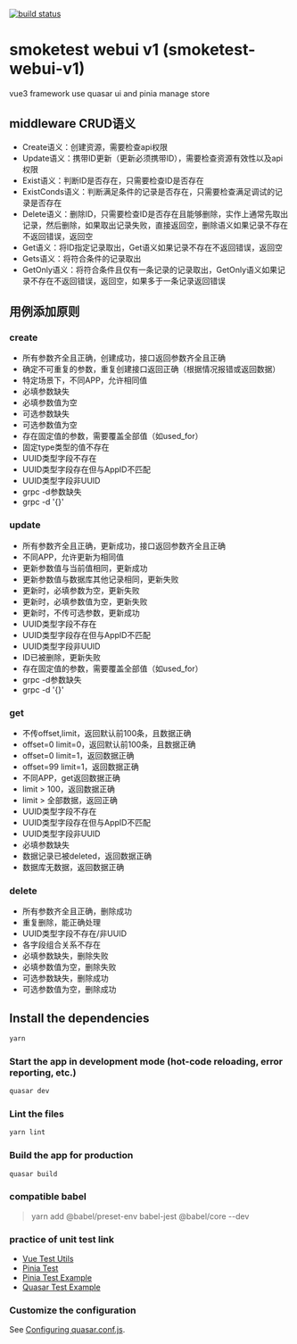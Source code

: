 <a href="https://github.com/NpoolPlatform/smoketest-webui/actions/workflows/ci.yml"><img src="https://github.com/NpoolPlatform/smoketest-webui/workflows/test/badge.svg" alt="build status"></a>

# smoketest webui v1 (smoketest-webui-v1)

vue3 framework use quasar ui and pinia manage store

## middleware CRUD语义
- Create语义：创建资源，需要检查api权限
- Update语义：携带ID更新（更新必须携带ID），需要检查资源有效性以及api权限
- Exist语义：判断ID是否存在，只需要检查ID是否存在
- ExistConds语义：判断满足条件的记录是否存在，只需要检查满足调试的记录是否存在
- Delete语义：删除ID，只需要检查ID是否存在且能够删除，实作上通常先取出记录，然后删除，如果取出记录失败，直接返回空，删除语义如果记录不存在不返回错误，返回空
- Get语义：将ID指定记录取出，Get语义如果记录不存在不返回错误，返回空
- Gets语义：将符合条件的记录取出
- GetOnly语义：将符合条件且仅有一条记录的记录取出，GetOnly语义如果记录不存在不返回错误，返回空，如果多于一条记录返回错误

## 用例添加原则
### create
- 所有参数齐全且正确，创建成功，接口返回参数齐全且正确
- 确定不可重复的参数，重复创建接口返回正确（根据情况报错或返回数据）
- 特定场景下，不同APP，允许相同值
- 必填参数缺失
- 必填参数值为空
- 可选参数缺失
- 可选参数值为空
- 存在固定值的参数，需要覆盖全部值（如used_for）
- 固定type类型的值不存在
- UUID类型字段不存在
- UUID类型字段存在但与AppID不匹配
- UUID类型字段非UUID
- grpc -d参数缺失
- grpc -d '{}'

### update
- 所有参数齐全且正确，更新成功，接口返回参数齐全且正确
- 不同APP，允许更新为相同值
- 更新参数值与当前值相同，更新成功
- 更新参数值与数据库其他记录相同，更新失败
- 更新时，必填参数为空，更新失败
- 更新时，必填参数值为空，更新失败
- 更新时，不传可选参数，更新成功
- UUID类型字段不存在
- UUID类型字段存在但与AppID不匹配
- UUID类型字段非UUID
- ID已被删除，更新失败
- 存在固定值的参数，需要覆盖全部值（如used_for）
- grpc -d参数缺失
- grpc -d '{}'

### get
- 不传offset,limit，返回默认前100条，且数据正确
- offset=0 limit=0，返回默认前100条，且数据正确
- offset=0 limit=1，返回数据正确
- offset=99 limit=1，返回数据正确
- 不同APP，get返回数据正确
- limit > 100，返回数据正确
- limit > 全部数据，返回正确
- UUID类型字段不存在
- UUID类型字段存在但与AppID不匹配
- UUID类型字段非UUID
- 必填参数缺失
- 数据记录已被deleted，返回数据正确
- 数据库无数据，返回数据正确

### delete
- 所有参数齐全且正确，删除成功
- 重复删除，能正确处理
- UUID类型字段不存在/非UUID
- 各字段组合关系不存在
- 必填参数缺失，删除失败
- 必填参数值为空，删除失败
- 可选参数缺失，删除成功
- 可选参数值为空，删除成功

## Install the dependencies
```bash
yarn
```

### Start the app in development mode (hot-code reloading, error reporting, etc.)
```bash
quasar dev
```

### Lint the files
```bash
yarn lint
```

### Build the app for production
```bash
quasar build
```

### compatible babel

> yarn add @babel/preset-env babel-jest @babel/core --dev

### practice of unit test link

+ [Vue Test Utils](https://test-utils.vuejs.org/guide/)
+ [Pinia Test](https://pinia.vuejs.org/cookbook/testing.html)
+ [Pinia Test Example](https://github.com/vuejs/pinia/blob/v2/packages/testing/src/testing.spec.ts)
+ [Quasar Test Example](https://github.com/quasarframework/quasar-testing/blob/dev/packages/unit-jest/src/templates/typescript/test/jest/___tests__/MyButton.spec.ts)

### Customize the configuration
See [Configuring quasar.conf.js](https://quasar.dev/quasar-cli/quasar-conf-js).
